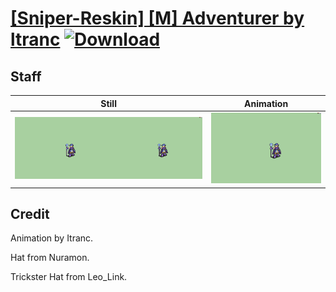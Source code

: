 # [\[Sniper-Reskin\] \[M\] Adventurer by ltranc](./) [![Download](https://img.shields.io/badge/Download--red?style=social&logo=github)](https://minhaskamal.github.io/DownGit/#/home?url=https://github.com/Klokinator/FE-Repo/tree/main/Battle%20Animations%2FInfantry%20-%20(Bow)%20Snipers%20and%20Ballistae%2F%5BSniper-Reskin%5D%20%5BM%5D%20Adventurer%20by%20ltranc%2F7.%20Staff%20(Nuramon's%20Marksman%20hat))

## Staff

| Still | Animation |
| :---: | :-------: |
| ![Staff still](./Staff_000.png) | ![Staff](./Staff.gif) |

## Credit

Animation by Itranc.

Hat from Nuramon.

Trickster Hat from Leo_Link.
